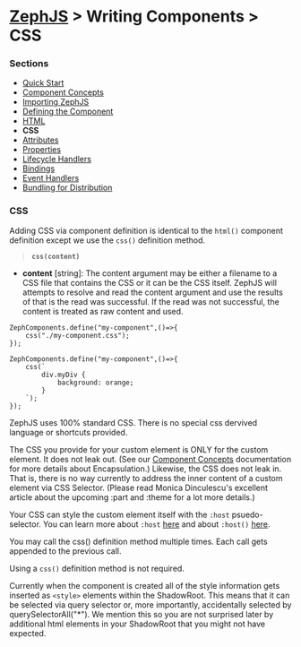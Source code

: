 # [ZephJS](../README.md) > Writing Components > CSS

### Sections

- [Quick Start](./ComponentQuickStart.md)
- [Component Concepts](./ComponentConcepts.md)
- [Importing ZephJS](./ComponentImporting.md)
- [Defining the Component](./ComponentDefinition.md)
- [HTML](./ComponentMarkup.md)
- **CSS**
- [Attributes](./ComponentAttributes.md)
- [Properties](./ComponentProperties.md)
- [Lifecycle Handlers](./ComponentLifecycleHandlers.md)
- [Bindings](./ComponentBindings.md)
- [Event Handlers](./ComponentEvents.md)
- [Bundling for Distribution](./docs/ComponentBundling.md)

### CSS

Adding CSS via component definition is identical to the `html()` component definition except we use the `css()` definition method.

> **`css(content)`**
 - **content** [string]: The content argument may be either a filename to a CSS file that contains the CSS or it can be the CSS itself.  ZephJS will attempts to resolve and read the content argument and use the results of that is the read was successful. If the read was not successful, the content is treated as raw content and used.

```
ZephComponents.define("my-component",()=>{
	css("./my-component.css");
});
```
```
ZephComponents.define("my-component",()=>{
	css(`
		div.myDiv {
			background: orange;
		}
	`);
});
```

ZephJS uses 100% standard CSS. There is no special css dervived language or shortcuts provided.

The CSS you provide for your custom element is ONLY for the custom element.  It does not leak out. (See our [Component Concepts](./ComponentConcepts.md) documentation for more details about Encapsulation.) Likewise, the CSS does not leak in. That is, there is no way currently to address the inner content of a custom element via CSS Selector.  (Please read Monica Dinculescu's excellent article about the upcoming :part and :theme for a lot more details.)

Your CSS can style the custom element itself with the `:host` psuedo-selector. You can learn more about `:host` [here](https://developer.mozilla.org/en-US/docs/Web/CSS/:host) and about `:host()` [here](https://developer.mozilla.org/en-US/docs/Web/CSS/:host()).

You may call the css() definition method multiple times. Each call gets appended to the previous call.

Using a `css()` definition method is not required.

Currently when the component is created all of the style information gets inserted as `<style>` elements within the ShadowRoot.  This means that it can be selected via query selector or, more importantly, accidentally selected by querySelectorAll("*").  We mention this so you are not surprised later by additional html elements in your ShadowRoot that you might not have expected.
